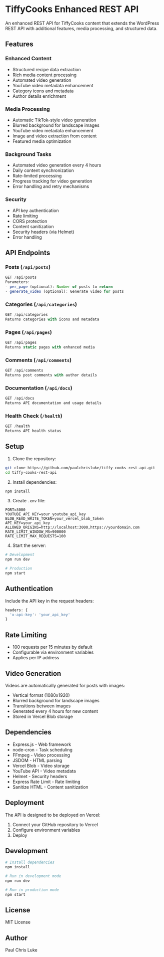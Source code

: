 # TiffyCooks Enhanced REST API

An enhanced REST API for TiffyCooks content that extends the WordPress REST API with additional features, media processing, and structured data.

## Features

### Enhanced Content
- Structured recipe data extraction
- Rich media content processing
- Automated video generation
- YouTube video metadata enhancement
- Category icons and metadata
- Author details enrichment

### Media Processing
- Automatic TikTok-style video generation
- Blurred background for landscape images
- YouTube video metadata enhancement
- Image and video extraction from content
- Featured media optimization

### Background Tasks
- Automated video generation every 4 hours
- Daily content synchronization
- Rate-limited processing
- Progress tracking for video generation
- Error handling and retry mechanisms

### Security
- API key authentication
- Rate limiting
- CORS protection
- Content sanitization
- Security headers (via Helmet)
- Error handling

## API Endpoints

### Posts (`/api/posts`)
```javascript
GET /api/posts
Parameters:
- per_page (optional): Number of posts to return
- generate_video (optional): Generate video for posts
```

### Categories (`/api/categories`)
```javascript
GET /api/categories
Returns categories with icons and metadata
```

### Pages (`/api/pages`)
```javascript
GET /api/pages
Returns static pages with enhanced media
```

### Comments (`/api/comments`)
```javascript
GET /api/comments
Returns post comments with author details
```

### Documentation (`/api/docs`)
```javascript
GET /api/docs
Returns API documentation and usage details
```

### Health Check (`/health`)
```javascript
GET /health
Returns API health status
```

## Setup

1. Clone the repository:
```bash
git clone https://github.com/paulchrisluke/tiffy-cooks-rest-api.git
cd tiffy-cooks-rest-api
```

2. Install dependencies:
```bash
npm install
```

3. Create `.env` file:
```env
PORT=3000
YOUTUBE_API_KEY=your_youtube_api_key
BLOB_READ_WRITE_TOKEN=your_vercel_blob_token
API_KEY=your_api_key
ALLOWED_ORIGINS=http://localhost:3000,https://yourdomain.com
RATE_LIMIT_WINDOW_MS=900000
RATE_LIMIT_MAX_REQUESTS=100
```

4. Start the server:
```bash
# Development
npm run dev

# Production
npm start
```

## Authentication

Include the API key in the request headers:
```javascript
headers: {
  'x-api-key': 'your_api_key'
}
```

## Rate Limiting

- 100 requests per 15 minutes by default
- Configurable via environment variables
- Applies per IP address

## Video Generation

Videos are automatically generated for posts with images:
- Vertical format (1080x1920)
- Blurred background for landscape images
- Transitions between images
- Generated every 4 hours for new content
- Stored in Vercel Blob storage

## Dependencies

- Express.js - Web framework
- node-cron - Task scheduling
- FFmpeg - Video processing
- JSDOM - HTML parsing
- Vercel Blob - Video storage
- YouTube API - Video metadata
- Helmet - Security headers
- Express Rate Limit - Rate limiting
- Sanitize HTML - Content sanitization

## Deployment

The API is designed to be deployed on Vercel:
1. Connect your GitHub repository to Vercel
2. Configure environment variables
3. Deploy

## Development

```bash
# Install dependencies
npm install

# Run in development mode
npm run dev

# Run in production mode
npm start
```

## License

MIT License

## Author

Paul Chris Luke 